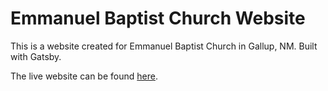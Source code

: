 # Emmanuel Baptist Church Website

This is a website created for Emmanuel Baptist Church in Gallup, NM. Built with Gatsby.

The live website can be found [here](https://www.emmanuelgallup.org/).
